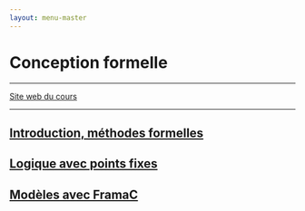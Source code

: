 ```yaml
---
layout: menu-master
---
```


# Conception formelle

---

[Site web du cours](https://dept-info.labri.fr/~griffaul/Enseignement/CF_M1/)

---

## [Introduction, méthodes formelles](cours-1)

## [Logique avec points fixes](cours-2)

## [Modèles avec FramaC](cours-4)
